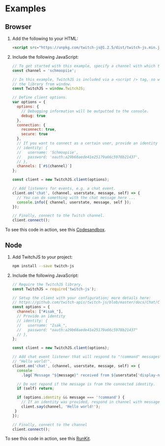 # Examples

## Browser

1.  Add the following to your HTML:
    ```html
    <script src="https://unpkg.com/twitch-js@1.2.5/dist/twitch-js.min.js" />
    ```
2.  Include the following JavaScript:
    ```js
    // To get started with this example, specify a channel with which to connect.
    const channel = 'schmoopiie';

    // In this example, TwitchJS is included via a <script /> tag, so we can access
    // the library from window.
    const TwitchJS = window.TwitchJS;

    // Define client options.
    var options = {
      options: {
        // Debugging information will be outputted to the console.
        debug: true
      },
      connection: {
        reconnect: true,
        secure: true
      },
      // If you want to connect as a certain user, provide an identity here:
      // identity: {
      //   username: 'Schmoopiie',
      //   password: 'oauth:a29b68aede41e25179a66c5978b21437',
      // },
      channels: [`#${channel}`]
    };

    const client = new TwitchJS.client(options);

    // Add listeners for events, e.g. a chat event.
    client.on('chat', (channel, userstate, message, self) => {
      // You can do something with the chat message here ...
      console.info({ channel, userstate, message, self });
    });

    // Finally, connect to the Twitch channel.
    client.connect();
    ```
To see this code in action, see this [Codesandbox](https://codesandbox.io/s/z24j801k2p).

## Node

1.  Add TwitchJS to your project:
    ```bash
    npm install --save twitch-js
    ```
2.  Include the following JavaScript:
    ```js
    // Require the TwitchJS library.
    const TwitchJS = require('twitch-js');

    // Setup the client with your configuration; more details here:
    // https://github.com/twitch-apis/twitch-js/blob/master/docs/Chat/Configuration.md
    const options = {
      channels: ["#isak_"],
      // Provide an identity
      // identity: {
      //   username: "Isak_",
      //   password: "oauth:a29b68aede41e25179a66c5978b21437"
      // },
    };

    const client = new TwitchJS.client(options);

    // Add chat event listener that will respond to "!command" messages with:
    // "Hello world!".
    client.on('chat', (channel, userstate, message, self) => {
      console
        .log(`Message "${message}" received from ${userstate['display-name']}`);

      // Do not repond if the message is from the connected identity.
      if (self) return;

      if (options.identity && message === '!command') {
        // If an identity was provided, respond in channel with message.
        client.say(channel, 'Hello world!');
     }
    });

    // Finally, connect to the channel
    client.connect();
    ```
To see this code in action, see this [RunKit](https://npm.runkit.com/twitch-js).